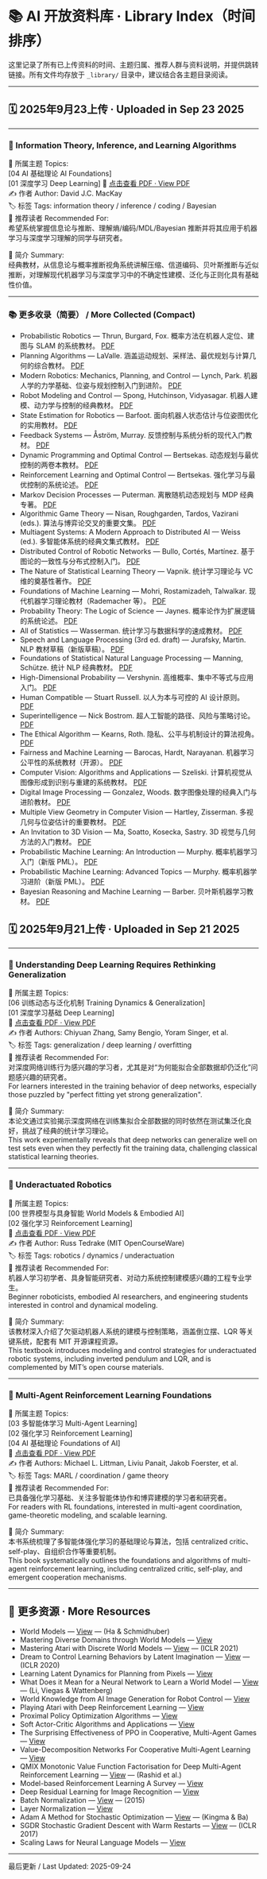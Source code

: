 # 📚 AI 开放资料库 · Library Index（时间排序）

这里记录了所有已上传资料的时间、主题归属、推荐人群与资料说明，并提供跳转链接。所有文件均存放于 `_library/` 目录中，建议结合各主题目录阅读。

---

## 🗓 2025年9月23上传 · Uploaded in Sep 23 2025

---

### 📗 Information Theory, Inference, and Learning Algorithms

📂 所属主题 Topics:  
[04 AI 基础理论 AI Foundations]  
[01 深度学习 Deep Learning]
📄 [点击查看 PDF · View PDF](./Information_Theory_Inference_And_Learning_Algorithms.pdf)  
✍️ 作者 Author: David J.C. MacKay  
🏷️ 标签 Tags: information theory / inference / coding / Bayesian  
👥 推荐读者 Recommended For:  
希望系统掌握信息论与推断、理解熵/编码/MDL/Bayesian 推断并将其应用于机器学习与深度学习理解的同学与研究者。

📝 简介 Summary:  
经典教材，从信息论与概率推断视角系统讲解压缩、信道编码、贝叶斯推断与近似推断，对理解现代机器学习与深度学习中的不确定性建模、泛化与正则化具有基础性价值。

---

### 📚 更多收录（简要） / More Collected (Compact)

- Probabilistic Robotics — Thrun, Burgard, Fox. 概率方法在机器人定位、建图与 SLAM 的系统教材。 [PDF](./Thrun_Et_Al_2005_Probabilistic_Robotics.pdf)
- Planning Algorithms — LaValle. 涵盖运动规划、采样法、最优规划与计算几何的综合教材。 [PDF](./Planning_Algorithms.pdf)
- Modern Robotics: Mechanics, Planning, and Control — Lynch, Park. 机器人学的力学基础、位姿与规划控制入门到进阶。 [PDF](./Modern_Robotics.pdf)
- Robot Modeling and Control — Spong, Hutchinson, Vidyasagar. 机器人建模、动力学与控制的经典教材。 [PDF](./Robot_Modeling_And_Control_Compress.pdf)
- State Estimation for Robotics — Barfoot. 面向机器人状态估计与位姿图优化的实用教材。 [PDF](./State_Estimation_FOR_Robotics.pdf)
- Feedback Systems — Åström, Murray. 反馈控制与系统分析的现代入门教材。 [PDF](./Astrom_Feedback_2006.pdf)
- Dynamic Programming and Optimal Control — Bertsekas. 动态规划与最优控制的两卷本教材。 [PDF](./Dynamic_Programming_And_Optimal_Control_2014.pdf)
 - Reinforcement Learning and Optimal Control — Bertsekas. 强化学习与最优控制的系统论述。 [PDF](./Reinforcement_Learning_Bertsekas_Draft.pdf)
- Markov Decision Processes — Puterman. 离散随机动态规划与 MDP 经典专著。 [PDF](./Markov_Decision_Process.pdf)
- Algorithmic Game Theory — Nisan, Roughgarden, Tardos, Vazirani (eds.). 算法与博弈论交叉的重要文集。 [PDF](./Algorithmic_Game_Theory.pdf)
- Multiagent Systems: A Modern Approach to Distributed AI — Weiss (ed.). 多智能体系统的经典文集式教材。 [PDF](./Multiagent_Systems_A_Modern_Approach_To_Distributed_Artificial_Intelligence_Gerhard_Weiss.pdf)
- Distributed Control of Robotic Networks — Bullo, Cortés, Martínez. 基于图论的一致性与分布式控制入门。 [PDF](./DCRN_Bullocortesmartinez_10mar09.pdf)
- The Nature of Statistical Learning Theory — Vapnik. 统计学习理论与 VC 维的奠基性著作。 [PDF](./Vladimir_Vapnik_The_Nature_Of_Statistical_Learning_Springer_2010.pdf)
- Foundations of Machine Learning — Mohri, Rostamizadeh, Talwalkar. 现代机器学习理论教材（Rademacher 等）。 [PDF](./Foundations_of_Machine_Learning.pdf)
- Probability Theory: The Logic of Science — Jaynes. 概率论作为扩展逻辑的系统论述。 [PDF](./JaynesProbabilityTheory.pdf)
- All of Statistics — Wasserman. 统计学习与数据科学的速成教材。 [PDF](./All_Of_Statistics_Wasserman_Larry.pdf)
- Speech and Language Processing (3rd ed. draft) — Jurafsky, Martin. NLP 教材草稿（新版草稿）。 [PDF](./Speech_And_Language_Processing.pdf)
- Foundations of Statistical Natural Language Processing — Manning, Schütze. 统计 NLP 经典教材。 [PDF](./Foundations_Of_Statistical_Natural_Language_Processing_By_Manning_Christopher_And_Schuetze_Hinrich.pdf)
- High-Dimensional Probability — Vershynin. 高维概率、集中不等式与应用入门。 [PDF](./High_Dimensional_Probability_An_Introduction_With_Applications_In_Data_Science.pdf)
- Human Compatible — Stuart Russell. 以人为本与可控的 AI 设计原则。 [PDF](./Human_Compatible_Artificial_Intelligence_And_The_Problem_Of_Control_Stuart_Russell.pdf)
- Superintelligence — Nick Bostrom. 超人工智能的路径、风险与策略讨论。 [PDF](./Superintelligence_Paths_Dangers_Strategies_By_Nick_Bostrom.pdf)
- The Ethical Algorithm — Kearns, Roth. 隐私、公平与机制设计的算法视角。 [PDF](./The_Ethical_Algorithm_The_Science_Of_Socially_Aware_Algorithm_Design_Michael_Kearns_Aaron_Roth_Z_Library.pdf)
- Fairness and Machine Learning — Barocas, Hardt, Narayanan. 机器学习公平性的系统教材（开源）。 [PDF](./fairmlbook.pdf)
- Computer Vision: Algorithms and Applications — Szeliski. 计算机视觉从图像形成到识别与重建的系统教材。 [PDF](./Szeliski_CVAABook_2ndEd.pdf)
- Digital Image Processing — Gonzalez, Woods. 数字图像处理的经典入门与进阶教材。 [PDF](./Digital_Image_Processing_Compress.pdf)
- Multiple View Geometry in Computer Vision — Hartley, Zisserman. 多视几何与位姿估计的重要教材。 [PDF](./Multiple_View_Geometry_In_Computer_Vision_Second_Edition.pdf)
- An Invitation to 3D Vision — Ma, Soatto, Kosecka, Sastry. 3D 视觉与几何方法的入门教材。 [PDF](./An_Invitation_To_3_D_Vision.pdf)
- Probabilistic Machine Learning: An Introduction — Murphy. 概率机器学习入门（新版 PML）。 [PDF](./Probabilistic_Machine_Learning_An_Introduction.pdf)
- Probabilistic Machine Learning: Advanced Topics — Murphy. 概率机器学习进阶（新版 PML）。 [PDF](./Probabilistic_Machine_Learning_Advanced_Topics.pdf)
- Bayesian Reasoning and Machine Learning — Barber. 贝叶斯机器学习教材。 [PDF](./BayesReasoningML.pdf)

## 🗓 2025年9月21上传 · Uploaded in Sep 21 2025

---

### 📘 Understanding Deep Learning Requires Rethinking Generalization  

📂 所属主题 Topics:  
[06 训练动态与泛化机制 Training Dynamics & Generalization]  
[01 深度学习基础 Deep Learning]  
📄 [点击查看 PDF · View PDF](./Understanding_Deep_Learning_Requires_Rethinking_Generalization.pdf)  
✍️ 作者 Authors: Chiyuan Zhang, Samy Bengio, Yoram Singer, et al.  
🏷️ 标签 Tags: generalization / deep learning / overfitting  
👥 推荐读者 Recommended For:  
对深度网络训练行为感兴趣的学习者，尤其是对“为何能拟合全部数据却仍泛化”问题感兴趣的研究者。  
For learners interested in the training behavior of deep networks, especially those puzzled by "perfect fitting yet strong generalization".

📝 简介 Summary:  
本论文通过实验揭示深度网络在训练集拟合全部数据的同时依然在测试集泛化良好，挑战了经典的统计学习理论。  
This work experimentally reveals that deep networks can generalize well on test sets even when they perfectly fit the training data, challenging classical statistical learning theories.

---

### 🤖 Underactuated Robotics  

📂 所属主题 Topics:  
[00 世界模型与具身智能 World Models & Embodied AI]  
[02 强化学习 Reinforcement Learning]  
📄 [点击查看 PDF · View PDF](./Underactuated_Robotics_Russ_Tedrake.pdf)  
✍️ 作者 Author: Russ Tedrake (MIT OpenCourseWare)  
🏷️ 标签 Tags: robotics / dynamics / underactuation  
👥 推荐读者 Recommended For:  
机器人学习初学者、具身智能研究者、对动力系统控制建模感兴趣的工程专业学生。  
Beginner roboticists, embodied AI researchers, and engineering students interested in control and dynamical modeling.

📝 简介 Summary:  
该教材深入介绍了欠驱动机器人系统的建模与控制策略，涵盖倒立摆、LQR 等关键系统，配套有 MIT 开源课程资源。  
This textbook introduces modeling and control strategies for underactuated robotic systems, including inverted pendulum and LQR, and is complemented by MIT’s open course materials.

---

### 🤝 Multi-Agent Reinforcement Learning Foundations  

📂 所属主题 Topics:  
[03 多智能体学习 Multi-Agent Learning]  
[02 强化学习 Reinforcement Learning]  
[04 AI 基础理论 Foundations of AI]  
📄 [点击查看 PDF · View PDF](./Multi-Agent_Reinforcement_Learning_Foundations.pdf)  
✍️ 作者 Authors: Michael L. Littman, Liviu Panait, Jakob Foerster, et al.  
🏷️ 标签 Tags: MARL / coordination / game theory  
👥 推荐读者 Recommended For:  
已具备强化学习基础、关注多智能体协作和博弈建模的学习者和研究者。  
For readers with RL foundations, interested in multi-agent coordination, game-theoretic modeling, and scalable learning.

📝 简介 Summary:  
本书系统梳理了多智能体强化学习的基础理论与算法，包括 centralized critic、self-play、自组织合作等重要机制。  
This book systematically outlines the foundations and algorithms of multi-agent reinforcement learning, including centralized critic, self-play, and emergent cooperation mechanisms.


---

## 📄 更多资源 · More Resources

- World Models — [View](./World_Models.pdf) — (Ha & Schmidhuber)
- Mastering Diverse Domains through World Models — [View](./Mastering_Diverse_Domains_through_World_Models.pdf)
- Mastering Atari with Discrete World Models — [View](./Mastering_Atari_with_Discrete_World_Models.pdf) — (ICLR 2021)
- Dream to Control Learning Behaviors by Latent Imagination — [View](./Dream_to_Control_Learning_Behaviors_by_Latent_Imagination.pdf) — (ICLR 2020)
- Learning Latent Dynamics for Planning from Pixels — [View](./Learning_Latent_Dynamics_for_Planning_from_Pixels.pdf)
- What Does it Mean for a Neural Network to Learn a World Model — [View](./What_Does_it_Mean_for_a_Neural_Network_to_Learn_a_World_Model.pdf) — (Li, Viegas & Wattenberg)
- World Knowledge from AI Image Generation for Robot Control — [View](./World_Knowledge_from_AI_Image_Generation_for_Robot_Control.pdf)
- Playing Atari with Deep Reinforcement Learning — [View](./Playing_Atari_with_Deep_Reinforcement_Learning.pdf)
- Proximal Policy Optimization Algorithms — [View](./Proximal_Policy_Optimization_Algorithms.pdf)
- Soft Actor-Critic Algorithms and Applications — [View](./Soft_Actor-Critic_Algorithms_and_Applications.pdf)
- The Surprising Effectiveness of PPO in Cooperative, Multi-Agent Games — [View](./The_Surprising_Effectiveness_of_PPO_in_Cooperative,_Multi-Agent_Games.pdf)
- Value-Decomposition Networks For Cooperative Multi-Agent Learning — [View](./Value-Decomposition_Networks_For_Cooperative_Multi-Agent_Learning.pdf)
- QMIX Monotonic Value Function Factorisation for Deep Multi-Agent Reinforcement Learning — [View](./QMIX_Monotonic_Value_Function_Factorisation_for_Deep_Multi-Agent_Reinforcement_Learning.pdf) — (Rashid et al.)
- Model-based Reinforcement Learning A Survey — [View](./Model-based_Reinforcement_Learning_A_Survey.pdf)
- Deep Residual Learning for Image Recognition — [View](./Deep_Residual_Learning_for_Image_Recognition.pdf)
- Batch Normalization — [View](./Batch_Normalization_Accelerating_Deep_Network_Training_by_Reducing_Internal_Covariate_Shift.pdf) — (2015)
- Layer Normalization — [View](./Layer_Normalization.pdf)
- Adam A Method for Stochastic Optimization — [View](./Adam_A_Method_for_Stochastic_Optimization.pdf) — (Kingma & Ba)
- SGDR Stochastic Gradient Descent with Warm Restarts — [View](./SGDR_Stochastic_Gradient_Descent_with_Warm_Restarts.pdf) — (ICLR 2017)
- Scaling Laws for Neural Language Models — [View](./Scaling_Laws_for_Neural_Language_Models.pdf)

---

最后更新 / Last Updated: 2025-09-24
